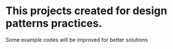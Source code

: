 # This projects created for design patterns practices. 

Some example codes will be improved for better solutions 